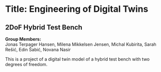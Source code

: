 # Title: Engineering of Digital Twins 
## 2DoF Hybrid Test Bench  

**Group Members:**  
Jonas Terpager Hansen, Milena Mikkelsen Jensen, Michal Kubirita, Sarah Rešić, Edin Šabić, Novana Nasir  

This is a project of a digital twin model of a hybrid test bench with two degrees of freedom.

